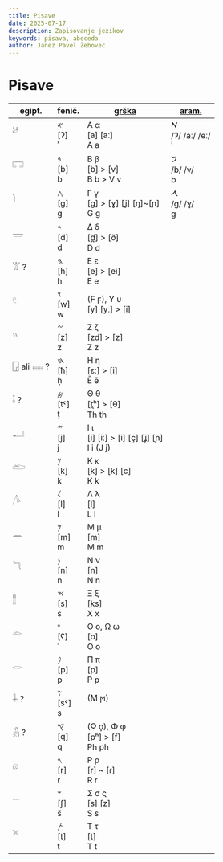 ```yaml
---
title: Pisave
date: 2025-07-17
description: Zapisovanje jezikov
keywords: pisava, abeceda
author: Janez Pavel Žebovec
---
```


# Pisave

| egipt. | fenič. | [grška](/knjiznica/jezikoslovje/pisave/grska_abeceda) | [aram.](/knjiznica/jezikoslovje/pisave/aramejska_abeceda) |
| ----------------- | ----------------- | --------------------------------------------- | ------------------------- |
| 𓃾<br><br>         | 𐤀 <br>[ʔ]<br> ʾ   | Α α<br>[a] [aː]<br>A a                        | 𐡀 <br>/ʔ/ /aː/ /eː/<br> ʾ |
| 𓉐<br><br>         | 𐤁 <br>[b]<br> b   | Β β<br>[b] > [v]<br>B b > V v                 | 𐡁 <br>/b/ /v/<br> b       |
| 𓌙<br><br>         | 𐤂 <br>[ɡ]<br> g   | Γ γ<br>[ɡ] > [ɣ] [ʝ] [ŋ]~[ɲ]<br>G g           | 𐡂 <br>/ɡ/ /ɣ/<br> g       |
| 𓉿<br><br>         | 𐤃 <br>[d]<br> d   | Δ δ<br>[d̪] > [ð]<br>D d                       |
| 𓀠 ?<br><br>       | 𐤄 <br>[h]<br> h   | Ε ε<br>[e] > [ei]<br>E e                      |
| 𓏲<br><br>         | 𐤅 <br>[w]<br> w   | (Ϝ ϝ), Υ υ<br>[y] [yː] > [i]<br>              |
| 𓏭<br><br>         | 𐤆 <br>[z]<br> z   | Ζ ζ<br>[zd] > [z]<br>Z z                      |
| 𓉗 ali 𓈈 ?<br><br> | 𐤇 <br>[ħ]<br> ḥ   | Η η<br>[ɛː] > [i]<br>Ē ē                      |
| 𓄤 ?<br><br>       | 𐤈 <br>[tˤ]<br> ṭ  | Θ θ<br>[t̪ʰ] > [θ]<br>Th th                    |
| 𓂝<br><br>         | 𐤉 <br>[j]<br> j   | Ι ι<br>[i] [iː] > [i] [ç] [ʝ] [ɲ]<br>I i (J j)|
| 𓂧<br><br>         | 𐤊 <br>[k]<br> k   | Κ κ<br>[k] > [k] [c]<br>K k                   |
| 𓌅<br><br>         | 𐤋 <br>[l]<br> l   | Λ λ<br>[l]<br>L l                             |
| 𓈖<br><br>         | 𐤌 <br>[m]<br> m   | Μ μ<br>[m]<br>M m                             |
| 𓆓<br><br>         | 𐤍 <br>[n]<br> n   | Ν ν<br>[n]<br>N n                             |
| 𓊽<br><br>         | 𐤎 <br>[s]<br> s   | Ξ ξ<br>[ks]<br>X x                            |
| 𓁹<br><br>         | 𐤏 <br>[ʕ]<br> ʿ   | Ο ο, Ω ω<br>[o]<br>O o                        |
| 𓂋<br><br>         | 𐤐 <br>[p]<br> p   | Π π<br>[p]<br>P p                             |
| 𓇑 ?<br><br>       | 𐤑 <br>[sˤ]<br> ṣ  | (Ϻ ϻ)<br><br>                                 |
| 𓃻 ?<br><br>       | 𐤒 <br>[q]<br> q   | (Ϙ ϙ), Φ φ<br>[pʰ] > [f]<br>Ph ph             |
| 𓁶<br><br>         | 𐤓 <br>[r]<br> r   | Ρ ρ<br>[r] ~ [ɾ]<br>R r                       |
| 𓌓<br><br>         | 𐤔 <br>[ʃ]<br> š   | Σ σ ς<br>[s] [z]<br>S s                       |
| 𓏴<br><br>         | 𐤕 <br>[t]<br> t   | Τ τ<br>[t]<br>T t                             |
